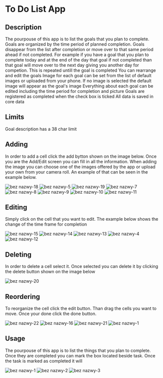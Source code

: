 # To Do List App

## Description

The pourpouse of this app is to list the goals that you plan to complete.  
Goals are organized by the time period of planned completion. 
Goals disappear from the list after completion or move over to that same period ahead if not completed. For example if you have a goal that you plan to complete today and at the end of the day that goal if not completed than that goal will move over to the next day giving you another day for competion. This is repeated untill the goal is completed
You can rearrange and edit the goals
Image for each goal can be set from the list of default images or uploaded from your phone. If no image is selected the default image will appear as the goal's image
Everything about each goal can be edited including the time period for completion and picture
Goals are registered as completed when the check box is ticked
All data is saved in core data

## Limits
Goal description has a 38 char limit

## Adding

In order to add a cell click the add bytton shown on the image below. Once you are the Add/Edit screen you can fill in all the information. When adding the image you can choose one of the images offered by the app or upload your own from your camera roll. An example of that can be seen in the example below.

![bez nazwy-18](https://user-images.githubusercontent.com/24882037/29999526-35e153ca-901a-11e7-9c15-582b86837a45.jpg)
![bez nazwy-5](https://user-images.githubusercontent.com/24882037/29999445-ab66b256-9016-11e7-9769-ecbd53e4feb3.jpg)
![bez nazwy-19](https://user-images.githubusercontent.com/24882037/29999527-35ed1426-901a-11e7-9770-0f9d33204316.jpg)
![bez nazwy-7](https://user-images.githubusercontent.com/24882037/29999444-ab668c36-9016-11e7-9889-a57ee98c3698.jpg)
![bez nazwy-8](https://user-images.githubusercontent.com/24882037/29999443-ab669816-9016-11e7-9ad7-7a6813d9b6e6.jpg)
![bez nazwy-9](https://user-images.githubusercontent.com/24882037/29999446-ab70d772-9016-11e7-9bab-cf6307033278.jpg)
![bez nazwy-10](https://user-images.githubusercontent.com/24882037/29999450-ab78dd8c-9016-11e7-9dae-da3932056d17.jpg)
![bez nazwy-11](https://user-images.githubusercontent.com/24882037/29999447-ab756be8-9016-11e7-83a1-b98987ef25df.jpg)

## Editing

Simply click on the cell that you want to edit. The example below shows the change of the time frame for completion

![bez nazwy-15](https://user-images.githubusercontent.com/24882037/29999434-ab55e606-9016-11e7-8e67-d23fdf8544ce.jpg)
![bez nazwy-14](https://user-images.githubusercontent.com/24882037/29999435-ab5623be-9016-11e7-9ec3-b850dcbf314d.jpg)
![bez nazwy-13](https://user-images.githubusercontent.com/24882037/29999448-ab7856c8-9016-11e7-8f8a-f5b6bd431581.jpg)
![bez nazwy-4](https://user-images.githubusercontent.com/24882037/29999440-ab62a990-9016-11e7-9b01-9176b622c6d3.jpg)
![bez nazwy-12](https://user-images.githubusercontent.com/24882037/29999449-ab786fe6-9016-11e7-9755-3dcea0fc02f5.jpg)

## Deleting
In order to delete a cell select it. Once selected you can delete it by clicking the delete button shown on the image below

![bez nazwy-20](https://user-images.githubusercontent.com/24882037/29999528-35f0044c-901a-11e7-97d1-953008cbe26c.jpg)

## Reordering

To reorganize the cell click the edit button. Than drag the cells you want to move. Once your done click the done button.

![bez nazwy-22](https://user-images.githubusercontent.com/24882037/29999556-a30e5da2-901b-11e7-813c-6ad27d6a3c33.jpg)
![bez nazwy-16](https://user-images.githubusercontent.com/24882037/29999439-ab5ac752-9016-11e7-819f-c65b35dc2349.jpg)
![bez nazwy-21](https://user-images.githubusercontent.com/24882037/29999557-a30e8980-901b-11e7-9738-f2986be83c95.jpg)
![bez nazwy-1](https://user-images.githubusercontent.com/24882037/29999438-ab589c34-9016-11e7-9092-52d74485d91a.jpg)

## Usage

The pourpouse of this app is to list the things that you plan to complete. Once they are completed you can mark the box located beside task. Once the task is marked as completed it will 

![bez nazwy-1](https://user-images.githubusercontent.com/24882037/29999438-ab589c34-9016-11e7-9092-52d74485d91a.jpg)
![bez nazwy-2](https://user-images.githubusercontent.com/24882037/29999437-ab588a50-9016-11e7-95bd-3095ab3ab8bb.jpg)
![bez nazwy-3](https://user-images.githubusercontent.com/24882037/29999441-ab64881e-9016-11e7-9ad2-0c0873ee6371.jpg)



















